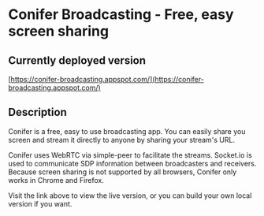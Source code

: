# Conifer Broadcasting - Free, easy screen sharing

## Currently deployed version

[https://conifer-broadcasting.appspot.com/](https://conifer-broadcasting.appspot.com/)

## Description

Conifer is a free, easy to use broadcasting app. You can easily share you screen and stream it directly to anyone by sharing your stream's URL. 

Conifer uses WebRTC via simple-peer to facilitate the streams. Socket.io is used to communicate SDP information between broadcasters and receivers. Because screen sharing is not supported by all browsers, Conifer only works in Chrome and Firefox.

Visit the link above to view the live version, or you can build your own local version if you want.